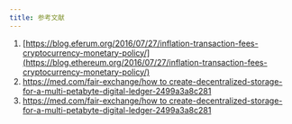 ```yaml
---
title: 参考文献
---
```


1. [https://blog.eferum.org/2016/07/27/inflation-transaction-fees-cryptocurrency-monetary-policy/](https://blog.ethereum.org/2016/07/27/inflation-transaction-fees-cryptocurrency-monetary-policy/)
2. [https://med.com/fair-exchange/how to create-decentralized-storage-for-a-multi-petabyte-digital-ledger-2499a3a8c281](https://medium.com/fair-exchange/how-to-create-decentralized-storage-for-a-multi-petabyte-digital-ledger-2499a3a8c281)
3. [https://med.com/fair-exchange/how to create-decentralized-storage-for-a-multi-petabyte-digital-ledger-2499a3a8c281](https://medium.com/fair-exchange/how-to-create-decentralized-storage-for-a-multi-petabyte-digital-ledger-2499a3a8c281)
